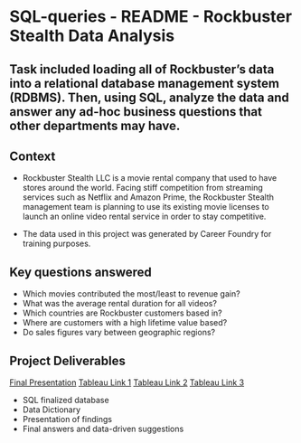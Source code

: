 # SQL-queries - README - Rockbuster Stealth Data Analysis

## Task included loading all of Rockbuster’s data into a relational database management system (RDBMS). Then, using SQL, analyze the data and answer any ad-hoc business questions that other departments may have.

## Context

- Rockbuster Stealth LLC is a movie rental company that used to have stores around the world. Facing stiff competition from streaming services such as Netflix and Amazon Prime, the Rockbuster Stealth management team is planning to use its existing movie licenses to launch an online video rental service in order to stay competitive.

-  The data used in this project was generated by Career Foundry for training purposes.

## Key questions answered

- Which movies contributed the most/least to revenue gain?
- What was the average rental duration for all videos?
- Which countries are Rockbuster customers based in?
- Where are customers with a high lifetime value based?
- Do sales figures vary between geographic regions?

## Project Deliverables
[Final Presentation](Rockbuster_sent_to_client/Rockbuster_Presentation_RGN.pdf)
[Tableau Link 1](Rockbuster_sent_to_client/Rockbuster_Tableau_Top_genres.lnk)
[Tableau Link 2](Rockbuster_sent_to_client/Rockbuster_Tableau_cust_world.lnk)
[Tableau Link 3](Rockbuster_sent_to_client/Rockbuster_Tableau_top_cust.lnk)

- SQL finalized database
- Data Dictionary
- Presentation of findings
- Final answers and data-driven suggestions
